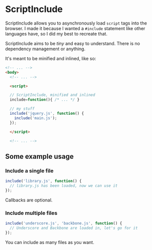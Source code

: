 ScriptInclude
=============

ScriptInclude allows you to asynchronously load `script` tags into the browser. I made it because I wanted a `#include` statement like other languages have, so I did my best to recreate that.

ScriptInclude aims to be _tiny_ and easy to understand. There is no dependency management or anything.

It's meant to be minified and inlined, like so:

```html
<!-- ... -->
<body>
  <!-- ... -->

  <script>

  // ScriptInclude, minified and inlined
  include=function(){ /* ... */ }

  // my stuff
  include('jquery.js', function() {
    include('main.js');
  });

  </script>

  <!-- ... -->
```

Some example usage
------------------

### Include a single file ###

```javascript
include('library.js', function() {
  // library.js has been loaded, now we can use it
});
```

Callbacks are optional.

### Include multiple files ###

```javascript
include('underscore.js', 'backbone.js', function() {
  // Underscore and Backbone are loaded in, let's go for it
});
```

You can include as many files as you want.
